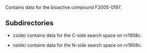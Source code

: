 Contains data for the bioactive compound F2005-0197.

## Subdirectories

- cside/ contains data for the C-side search space on rv1908c.

- nside/ contains data for the N-side search space on rv1908c.

